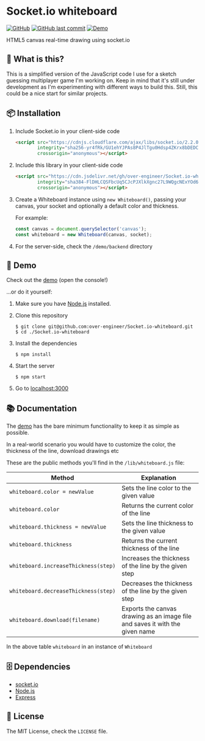 # Socket.io whiteboard

[![GitHub](https://img.shields.io/github/license/over-engineer/Socket.io-whiteboard.svg)](/LICENSE)
[![GitHub last commit](https://img.shields.io/github/last-commit/over-engineer/Socket.io-whiteboard.svg)](/)
[![Demo](https://img.shields.io/static/v1.svg?label=Demo&message=Heroku&color=blueviolet)](http://socketio-whiteboard.herokuapp.com/)

HTML5 canvas real-time drawing using socket.io

## 📒 What is this?

This is a simplified version of the JavaScript code I use for a sketch guessing multiplayer game I'm working on. Keep in mind that it's still under development as I'm experimenting with different ways to build this. Still, this could be a nice start for similar projects.

## 📦 Installation

1. Include Socket.io in your client-side code

    ```html
    <script src="https://cdnjs.cloudflare.com/ajax/libs/socket.io/2.2.0/socket.io.js"
            integrity="sha256-yr4fRk/GU1ehYJPAs8P4JlTgu0Hdsp4ZKrx8bDEDC3I="
            crossorigin="anonymous"></script>
    ```
    
2. Include this library in your client-side code

    ```html
    <script src="https://cdn.jsdelivr.net/gh/over-engineer/Socket.io-whiteboard/lib/whiteboard.js" 
            integrity="sha384-FlDHLCQSFbcUq5CJcPJXlkXgnc27L9WQgcNExYOd6jdb9zfM/jA1xQ5MyCpOqsma" 
            crossorigin="anonymous"></script>
    ```

3. Create a Whiteboard instance using `new Whiteboard()`, passing your canvas, your socket and optionally a default color and thickness.

    For example:

    ```javascript
    const canvas = document.querySelector('canvas');
    const whiteboard = new Whiteboard(canvas, socket);
    ```
    
4. For the server-side, check the `/demo/backend` directory

## 🎉 Demo

Check out the [demo](http://socketio-whiteboard.herokuapp.com/) (open the console!)

…or do it yourself:

1. Make sure you have [Node.js](https://nodejs.org/) installed.

2. Clone this repository

    ```
    $ git clone git@github.com:over-engineer/Socket.io-whiteboard.git
    $ cd ./Socket.io-whiteboard
    ```

3. Install the dependencies

    ```
    $ npm install
    ```
    
4. Start the server

    ```
    $ npm start
    ```

5. Go to [localhost:3000](http://localhost:3000/)

## 📚 Documentation

The [demo](http://socketio-whiteboard.herokuapp.com/) has the bare minimum functionality to keep it as simple as possible.

In a real-world scenario you would have to customize the color, the thickness of the line, download drawings etc

These are the public methods you'll find in the `/lib/whiteboard.js` file:

| Method                                | Explanation                                                                   |
| ------------------------------------- | ----------------------------------------------------------------------------- |
| `whiteboard.color = newValue`         | Sets the line color to the given value                                        |
| `whiteboard.color`                    | Returns the current color of the line                                         |
| `whiteboard.thickness = newValue`     | Sets the line thickness to the given value                                    |
| `whiteboard.thickness`                | Returns the current thickness of the line                                     |
| `whiteboard.increaseThickness(step)`  | Increases the thickness of the line by the given step                         |
| `whiteboard.decreaseThickness(step)`  | Decreases the thickness of the line by the given step                         |
| `whiteboard.download(filename)`       | Exports the canvas drawing as an image file and saves it with the given name  |

In the above table `whiteboard` in an instance of `Whiteboard`

## 🗄 Dependencies

- [socket.io](http://socket.io/)
- [Node.js](https://nodejs.org/)
- [Express](http://expressjs.com/)

## 📖 License

The MIT License, check the `LICENSE` file.
